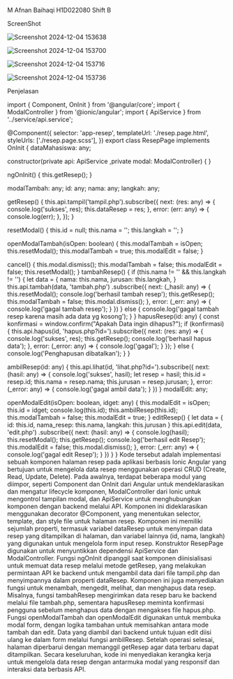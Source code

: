 M Afnan Baihaqi 
H1D022080
Shift B


ScreenShot
  
![Screenshot 2024-12-04 153638](https://github.com/user-attachments/assets/e3278db9-53da-4a54-b5f5-b8f35312c787)
 
![Screenshot 2024-12-04 153700](https://github.com/user-attachments/assets/46f70ecb-f451-4d00-99ca-7f550a2ad850)

![Screenshot 2024-12-04 153716](https://github.com/user-attachments/assets/1e2c9d3d-6424-4d7f-89a3-a723484ae866)

![Screenshot 2024-12-04 153736](https://github.com/user-attachments/assets/3fb4695c-7f95-47e0-8632-8334809ff49e)


Penjelasan

import { Component, OnInit } from '@angular/core';
import { ModalController } from '@ionic/angular';
import { ApiService } from '../service/api.service';

@Component({
  selector: 'app-resep',
  templateUrl: './resep.page.html',
  styleUrls: ['./resep.page.scss'],
})
export class ResepPage implements OnInit {
  dataMahasiswa: any;

  constructor(private api: ApiService ,private modal: ModalController) { }

  ngOnInit() {
    this.getResep();
  }
  
  modalTambah: any;
  id: any;
  nama: any;
  langkah: any;

  getResep() {
    this.api.tampil('tampil.php').subscribe({
      next: (res: any) => {
        console.log('sukses', res);
        this.dataResep = res;
      },
      error: (err: any) => {
        console.log(err);
      },
    });
  }
  
  
  resetModal() {
    this.id = null;
    this.nama = '';
    this.langkah = '';
  }
  
  openModalTambah(isOpen: boolean) {
    this.modalTambah = isOpen;
    this.resetModal();
    this.modalTambah = true;
    this.modalEdit = false;
  }
  
  
  cancel() {
    this.modal.dismiss();
    this.modalTambah = false;
    this.modalEdit = false;
    this.resetModal();
  }
  tambahResep() {
    if (this.nama != '' && this.langkah != '') {
      let data = {
        nama: this.nama,
        jurusan: this.langkah,
      }
      this.api.tambah(data, 'tambah.php')
        .subscribe({
          next: (_hasil: any) => {
            this.resetModal();
            console.log('berhasil tambah resep');
            this.getResep();
            this.modalTambah = false;
            this.modal.dismiss();
          },
          error: (_err: any) => {
            console.log('gagal tambah resep');
          }
        })
    } else {
      console.log('gagal tambah resep karena masih ada data yg kosong');
    }
  }
  hapusResep(id: any) {
    const konfirmasi = window.confirm("Apakah Data ingin dihapus?");
    if (konfirmasi) {
      this.api.hapus(id, 'hapus.php?id=').subscribe({
        next: (res: any) => {
          console.log('sukses', res);
          this.getResep();
          console.log('berhasil hapus data');
        },
        error: (_error: any) => {
          console.log('gagal');
        }
      });
    } else {
      console.log('Penghapusan dibatalkan');
    }
  }
  
  ambilResep(id: any) {
    this.api.lihat(id,
      'lihat.php?id=').subscribe({
        next: (hasil: any) => {
          console.log('sukses', hasil);
          let resep = hasil;
          this.id = resep.id;
          this.nama = resep.nama;
          this.jurusan = resep.jurusan;
        },
        error: (_error: any) => {
          console.log('gagal ambil data');
        }
      })
  }
  modalEdit: any;

openModalEdit(isOpen: boolean, idget: any) {
  this.modalEdit = isOpen;
  this.id = idget;
  console.log(this.id);
  this.ambilResep(this.id);
  this.modalTambah = false;
  this.modalEdit = true;
}
editResep() {
  let data = {
    id: this.id,
    nama_resep: this.nama,
    langkah: this.jurusan
  }
  this.api.edit(data, 'edit.php')
    .subscribe({
      next: (hasil: any) => {
        console.log(hasil);
        this.resetModal();
        this.getResep();
        console.log('berhasil edit Resep');
        this.modalEdit = false;
        this.modal.dismiss();
      },
      error: (_err: any) => {
        console.log('gagal edit Resep');
      }
    })
}
}
Kode tersebut adalah implementasi sebuah komponen halaman resep pada aplikasi berbasis Ionic Angular yang bertujuan untuk mengelola data resep menggunakan operasi CRUD (Create, Read, Update, Delete). Pada awalnya, terdapat beberapa modul yang diimpor, seperti Component dan OnInit dari Angular untuk mendeklarasikan dan mengatur lifecycle komponen, ModalController dari Ionic untuk mengontrol tampilan modal, dan ApiService untuk menghubungkan komponen dengan backend melalui API. Komponen ini dideklarasikan menggunakan decorator @Component, yang menentukan selector, template, dan style file untuk halaman resep.
Komponen ini memiliki sejumlah properti, termasuk variabel dataResep untuk menyimpan data resep yang ditampilkan di halaman, dan variabel lainnya (id, nama, langkah) yang digunakan untuk mengelola form input resep. Konstruktor ResepPage digunakan untuk menyuntikkan dependensi ApiService dan ModalController. Fungsi ngOnInit dipanggil saat komponen diinisialisasi untuk memuat data resep melalui metode getResep, yang melakukan permintaan API ke backend untuk mengambil data dari file tampil.php dan menyimpannya dalam properti dataResep.
Komponen ini juga menyediakan fungsi untuk menambah, mengedit, melihat, dan menghapus data resep. Misalnya, fungsi tambahResep mengirimkan data resep baru ke backend melalui file tambah.php, sementara hapusResep meminta konfirmasi pengguna sebelum menghapus data dengan mengakses file hapus.php. Fungsi openModalTambah dan openModalEdit digunakan untuk membuka modal form, dengan logika tambahan untuk memisahkan antara mode tambah dan edit. Data yang diambil dari backend untuk tujuan edit diisi ulang ke dalam form melalui fungsi ambilResep. Setelah operasi selesai, halaman diperbarui dengan memanggil getResep agar data terbaru dapat ditampilkan.
Secara keseluruhan, kode ini menyediakan kerangka kerja untuk mengelola data resep dengan antarmuka modal yang responsif dan interaksi data berbasis API.


